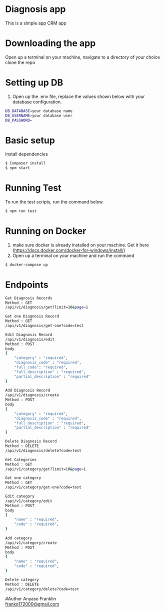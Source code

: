 # Diagnosis app
This is a simple app CRM app

# Downloading the app
Open up a terminal on your machine, navigate to a directory of your choice clone the repo




# Setting up DB
1. Open up the .env file, replace the values shown below with your database configuration.
```bash
DB_DATABASE=your database name
DB_USERNAME=your database user
DB_PASSWORD=

```

# Basic setup
Install dependencies
```bash
$ Composer install
$ npm start
```
# Running Test
To run the test scripts, run the command below.
```bash
$ npm run test
```
# Running on Docker
1. make sure docker is already installed on your machine. Get it here (https://docs.docker.com/docker-for-windows/install/)
2. Open up a terminal on your machine and run the command
```bash
$ docker-compose up
```

# Endpoints
```bash
Get Diagnosis Records
Method : GET
/api/v1/diagnosis/get?limit=10&page=1

Get one Diagnosis Record
Method : GET
/api/v1/diagnosis/get-one?code=test

Edit Diagnosis Record
/api/v1/diagnosis/edit
Method : POST
body 
{
	"category" : "required",
	"diagnosis_code" : "required",
	"full_code": "required",
	"full_description" : "required",
	"partial_description" : "required"
}
            
Add Diagnosis Record
/api/v1/diagnosis/create
Method : POST
body 
{
	"category" : "required",
	"diagnosis_code" : "required",
	"full_description" : "required",
	"partial_description" : "required"
}

Delete Diagnosis Record
Method : DELETE
/api/v1/diagnosis/delete?code=test

Get Categories
Method : GET
/api/v1/category/get?limit=10&page=1

Get one category
Method : GET
/api/v1/category/get-one?code=test

Edit category
/api/v1/category/edit
Method : POST
body 
{
	"name" : "required",
	"code" : "required",
}
            
Add category
/api/v1/category/create
Method : POST
body 
{
	"name" : "required",
	"code" : "required",
}

Delete category
Method : DELETE
/api/v1/category/delete?code=test

```

#Author
Anyaso Franklin <br />
franko172000@gmail.com



